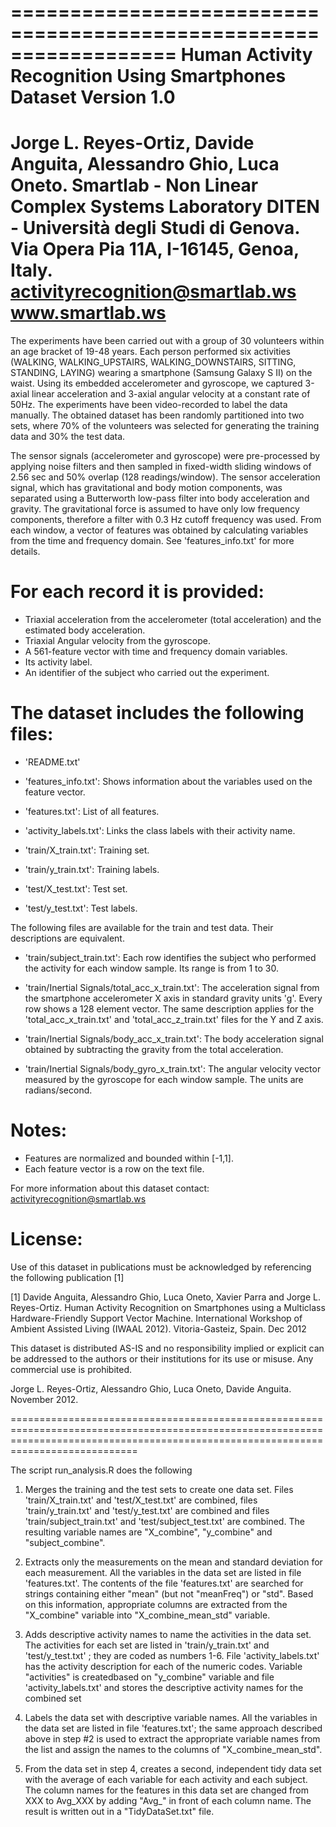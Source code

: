 ==================================================================
Human Activity Recognition Using Smartphones Dataset
Version 1.0
==================================================================
Jorge L. Reyes-Ortiz, Davide Anguita, Alessandro Ghio, Luca Oneto.
Smartlab - Non Linear Complex Systems Laboratory
DITEN - Università degli Studi di Genova.
Via Opera Pia 11A, I-16145, Genoa, Italy.
activityrecognition@smartlab.ws
www.smartlab.ws
==================================================================

The experiments have been carried out with a group of 30 volunteers within an age bracket of 19-48 years. Each person performed six activities (WALKING, WALKING_UPSTAIRS, WALKING_DOWNSTAIRS, SITTING, STANDING, LAYING) wearing a smartphone (Samsung Galaxy S II) on the waist. Using its embedded accelerometer and gyroscope, we captured 3-axial linear acceleration and 3-axial angular velocity at a constant rate of 50Hz. The experiments have been video-recorded to label the data manually. The obtained dataset has been randomly partitioned into two sets, where 70% of the volunteers was selected for generating the training data and 30% the test data. 

The sensor signals (accelerometer and gyroscope) were pre-processed by applying noise filters and then sampled in fixed-width sliding windows of 2.56 sec and 50% overlap (128 readings/window). The sensor acceleration signal, which has gravitational and body motion components, was separated using a Butterworth low-pass filter into body acceleration and gravity. The gravitational force is assumed to have only low frequency components, therefore a filter with 0.3 Hz cutoff frequency was used. From each window, a vector of features was obtained by calculating variables from the time and frequency domain. See 'features_info.txt' for more details. 

For each record it is provided:
======================================

- Triaxial acceleration from the accelerometer (total acceleration) and the estimated body acceleration.
- Triaxial Angular velocity from the gyroscope. 
- A 561-feature vector with time and frequency domain variables. 
- Its activity label. 
- An identifier of the subject who carried out the experiment.

The dataset includes the following files:
=========================================

- 'README.txt'

- 'features_info.txt': Shows information about the variables used on the feature vector.

- 'features.txt': List of all features.

- 'activity_labels.txt': Links the class labels with their activity name.

- 'train/X_train.txt': Training set.

- 'train/y_train.txt': Training labels.

- 'test/X_test.txt': Test set.

- 'test/y_test.txt': Test labels.

The following files are available for the train and test data. Their descriptions are equivalent. 

- 'train/subject_train.txt': Each row identifies the subject who performed the activity for each window sample. Its range is from 1 to 30. 

- 'train/Inertial Signals/total_acc_x_train.txt': The acceleration signal from the smartphone accelerometer X axis in standard gravity units 'g'. Every row shows a 128 element vector. The same description applies for the 'total_acc_x_train.txt' and 'total_acc_z_train.txt' files for the Y and Z axis. 

- 'train/Inertial Signals/body_acc_x_train.txt': The body acceleration signal obtained by subtracting the gravity from the total acceleration. 

- 'train/Inertial Signals/body_gyro_x_train.txt': The angular velocity vector measured by the gyroscope for each window sample. The units are radians/second. 

Notes: 
======
- Features are normalized and bounded within [-1,1].
- Each feature vector is a row on the text file.

For more information about this dataset contact: activityrecognition@smartlab.ws

License:
========
Use of this dataset in publications must be acknowledged by referencing the following publication [1] 

[1] Davide Anguita, Alessandro Ghio, Luca Oneto, Xavier Parra and Jorge L. Reyes-Ortiz. Human Activity Recognition on Smartphones using a Multiclass Hardware-Friendly Support Vector Machine. International Workshop of Ambient Assisted Living (IWAAL 2012). Vitoria-Gasteiz, Spain. Dec 2012

This dataset is distributed AS-IS and no responsibility implied or explicit can be addressed to the authors or their institutions for its use or misuse. Any commercial use is prohibited.

Jorge L. Reyes-Ortiz, Alessandro Ghio, Luca Oneto, Davide Anguita. November 2012.

========================================================================================================================================================================================

The script run_analysis.R does the following

1.  Merges the training and the test sets to create one data set.  Files 'train/X_train.txt' and 'test/X_test.txt'  are combined, files 'train/y_train.txt' and 'test/y_test.txt'  are combined and files 'train/subject_train.txt' and 'test/subject_test.txt' are combined.   The resulting variable names are "X_combine", 
"y_combine" and "subject_combine".

2.  Extracts only the measurements on the mean and standard deviation for each measurement.  All the variables in the data set are listed in file 'features.txt'.  The contents of the file 'features.txt' are searched for strings containing either "mean" (but not "meanFreq") or "std".  Based on this information, appropriate columns are extracted from the "X_combine" variable into "X_combine_mean_std" variable.

3.  Adds descriptive activity names to name the activities in the data set.   The activities for each set are listed in 'train/y_train.txt' and 'test/y_test.txt' ; they are coded as numbers 1-6.  File 'activity_labels.txt' has the activity description for each of the numeric codes.  Variable "activities" is createdbased on "y_combine" variable and file 'activity_labels.txt'  and stores the descriptive activity names for the combined set

4.  Labels the data set with descriptive variable names.    All the variables in the data set are listed in file 'features.txt'; the 
same approach described above in step #2 is used to extract the appropriate variable names from the list and assign the names to the columns of "X_combine_mean_std".

5. From the data set in step 4, creates a second, independent tidy data set with the average of each variable for each activity and each subject.  The column names for the features in this data set are changed from XXX to Avg_XXX by adding "Avg_" in front of each column name.  The result is written out in a "TidyDataSet.txt" file.


